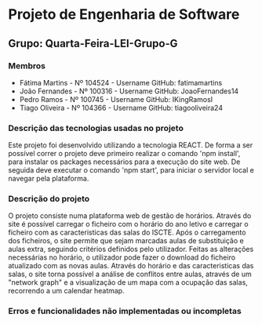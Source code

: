 # Projeto de Engenharia de Software

## Grupo: Quarta-Feira-LEI-Grupo-G

### Membros

- Fátima Martins - Nº 104524 - Username GitHub: fatimamartins
- João Fernandes - Nº 100316 - Username GitHub: JoaoFernandes14
- Pedro Ramos - Nº 100745 - Username GitHub: IKingRamosI
- Tiago Oliveira - Nº 104366 - Username GitHub: tiagooliveira24

### Descrição das tecnologias usadas no projeto

Este projeto foi desenvolvido utilizando a tecnologia REACT.
De forma a ser possível correr o projeto deve primeiro realizar o comando 'npm install', para instalar os packages necessários para a execução do site web.
De seguida deve executar o comando 'npm start', para iniciar o servidor local e navegar pela plataforma.

### Descrição do projeto

O projeto consiste numa plataforma web de gestão de horários.
Através do site é possível carregar o ficheiro com o horário do ano letivo e carregar o ficheiro com as caracteristicas das salas do ISCTE.
Após o carregamento dos ficheiros, o site permite que sejam marcadas aulas de substituição e aulas extra, seguindo critérios definidos pelo utilizador.
Feitas as alterações necessárias no horário, o utilizador pode fazer o download do ficheiro atualizado com as novas aulas.
Através do horário e das caracteristicas das salas, o site torna possível a análise de conflitos entre aulas, através de um "network graph" e a visualização de um mapa com a ocupação das salas, recorrendo a um calendar heatmap.

### Erros e funcionalidades não implementadas ou incompletas
